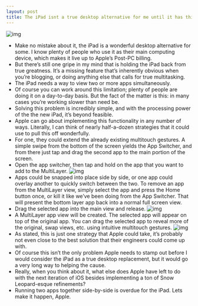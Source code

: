 ```yaml
---
layout: post
title: The iPad isnt a true desktop alternative for me until it has this feature
---
```

![img](http://media.idownloadblog.com/wp-content/uploads/2012/04/iPad-MultiLayer-Teaser.jpg)
* Make no mistake about it, the iPad is a wonderful desktop alternative for some. I know plenty of people who use it as their main computing device, which makes it live up to Apple’s Post-PC billing.
* But there’s still one gripe in my mind that is holding the iPad back from true greatness. It’s a missing feature that’s inherently obvious when you’re blogging, or doing anything else that calls for true multitasking.
* The iPad needs a way to view two or more apps simultaneously.
* Of course you can work around this limitation; plenty of people are doing it on a day-to-day basis. But the fact of the matter is this: in many cases you’re working slower than need be.
* Solving this problem is incredibly simple, and with the processing power of the the new iPad, it’s beyond feasible. 
* Apple can go about implementing this functionality in any number of ways. Literally, I can think of nearly half-a-dozen strategies that it could use to pull this off wonderfully.
* For one, they could extend the already existing multitouch gestures. A simple swipe from the bottom of the screen yields the App Switcher, and from there just tap and drag the second app to the main portion of the screen. 
* Open the app switcher, then tap and hold on the app that you want to add to the MultiLayer.
![img](http://media.idownloadblog.com/wp-content/uploads/2012/04/MultiLayer-Tweetbot-tap-and-hold.jpg)
* Apps could be snapped into place side by side, or one app could overlay another to quickly switch between the two. To remove an app from the MultiLayer view, simply select the app and press the Home button once, or kill it like we’ve been doing from the App Switcher. That will present the bottom layer app back into a normal full screen view. 
* Drag the selected app into the main view and release.
![img](http://media.idownloadblog.com/wp-content/uploads/2012/04/MultiLayer-Tweetbot-Selected.jpg)
* A MultiLayer app view will be created. The selected app will appear on top of the original app. You can drag the selected app to reveal more of the original, swap views, etc. using intuitive multitouch gestures.
![img](http://media.idownloadblog.com/wp-content/uploads/2012/04/MultiLayer-Tweetbot.jpg)
* As stated, this is just one strategy that Apple could take, it’s probably not even close to the best solution that their engineers could come up with. 
* Of course this isn’t the only problem Apple needs to stamp out before I would consider the iPad as a true desktop replacement, but it would go a very long way to helping the cause.
* Really, when you think about it, what else does Apple have left to do with the next iteration of iOS besides implementing a ton of Snow Leopard-esque refinements?
* Running two apps together side-by-side is overdue for the iPad. Lets make it happen, Apple.

